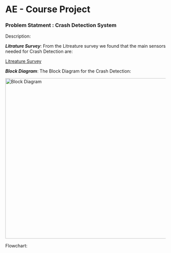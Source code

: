 # AE - Course Project 

### Problem Statment : Crash Detection System
Description:

***Litrature Survey***:
From the Litreature survey we found that the main sensors needed for Crash Detection are: 



[Litreature Survey](https://github.com/JadenEkbote/crashDetection.github.io/tree/main/resarch)


***Block Diagram***:
The Block Diagram for the Crash Detection:


<img width="505" alt="Block Diagram" src="https://github.com/JadenEkbote/crashDetection.github.io/assets/97228905/3f19a8aa-582e-404f-975e-e7f4afcb129b">

Flowchart:
